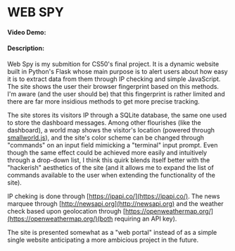 # WEB SPY
#### Video Demo:
#### Description:
Web Spy is my submition for CS50's final project. It is a dynamic website built in Python's Flask whose main purpose is to alert users about how easy it is to extract data from them through IP checking and simple JavaScript. The site shows the user their browser fingerprint based on this methods. I'm aware (and the user should be) that this fingerprint is rather limited and there are far more insidious methods to get more precise tracking.

The site stores its visitors IP through a SQLite database, the same one used to store the dashboard messages. Among other flourishes (like the dashboard), a world map shows the visitor's location (powered through [smallworld.js](https://github.com/mikefowler/smallworld.js)), and the site's color scheme can be changed through "commands" on an input field mimicking a "terminal" input prompt. Even though the same effect could be achieved more easily and intuitively through a drop-down list, I think this quirk blends itself better with the "hackerish" aesthetics of the site (and it allows me to expand the list of commands available to the user when extending the functionality of the site).

IP cheking is done through [https://ipapi.co/](https://ipapi.co/). The news marquee through [http://newsapi.org](http://newsapi.org) and the weather check based upon geolocation through [https://openweathermap.org/](https://openweathermap.org/)(both requiring an API key).

The site is presented somewhat as a "web portal" instead of as a simple single website anticipating a more ambicious project in the future.
